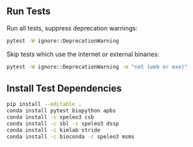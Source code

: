 ## Run Tests

Run all tests, suppress deprecation warnings:

```bash
pytest -W ignore::DeprecationWarning
```

Skip tests which use the internet or external binaries:

```bash
pytest -W ignore::DeprecationWarning -m "not (web or exe)"
```

## Install Test Dependencies

```bash
pip install --editable .
conda install pytest biopython apbs
conda install -c speleo3 csb
conda install -c sbl -c speleo3 dssp
conda install -c kimlab stride
conda install -c bioconda -c speleo3 msms
```
